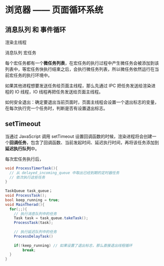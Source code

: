 # 浏览器 —— 页面循环系统

## 消息队列 和 事件循环

渲染主线程

消息队列 宏任务

每个宏任务都有一个**微任务列表**，在宏任务的执行过程中产生微任务会被添加到该列表中，等宏任务快执行结束之后，会执行微任务列表，所以微任务依然运行在当前宏任务的执行环境中。

如果其他进程想要发送任务给页面主线程，那么先通过 IPC 把任务发送给渲染进程的 IO 线程，IO 线程再把任务发送给页面主线程。

如何安全退出：确定要退出当前页面时，页面主线程会设置一个退出标志的变量，在每次执行完一个任务时，判断是否有设置退出标志。

## setTimeout

当通过 JavaScript 调用 setTimeout 设置回调函数的时候，渲染进程将会创建一个**回调任务**，包含了回调函数、当前发起时间、延迟执行时间，再将该任务添加到**延迟执行队列**中。

每次宏任务执行后，

```c#
void ProcessTimerTask(){
  // 从 delayed_incoming_queue 中取出已经到期的定时器任务
  // 依次执行这些任务
}
 
TaskQueue task_queue；
void ProcessTask();
bool keep_running = true;
void MainTherad(){
  for(;;){
    // 执行消息队列中的任务
    Task task = task_queue.takeTask();
    ProcessTask(task);
    
    // 执行延迟队列中的任务
    ProcessDelayTask()
 
    if(!keep_running) // 如果设置了退出标志，那么直接退出线程循环
        break; 
  }
}
```